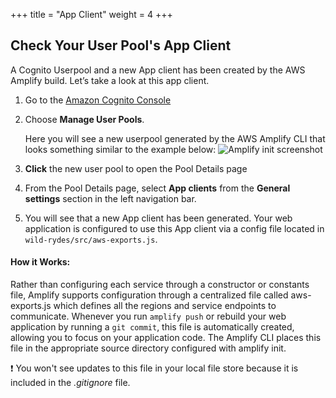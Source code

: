 +++
title = "App Client"
weight = 4
+++

## Check Your User Pool's App Client

A Cognito Userpool and a new App client has been created by the AWS Amplify build. Let’s take a look at this app client.

1. Go to the [Amazon Cognito Console][cognito-console]
2. Choose **Manage User Pools**.

    Here you will see a new userpool generated by the AWS Amplify CLI that looks something similar to the example below:
    ![Amplify init screenshot](/images/cognito-userpool-screenshot.png)
3. **Click** the new user pool to open the Pool Details page
4. From the Pool Details page, select **App clients** from the **General settings** section in the left navigation bar.
5. You will see that a new App client has been generated.  Your web application is configured to use this App client via a config file located in `wild-rydes/src/aws-exports.js`.

#### How it Works: 
Rather than configuring each service through a constructor or constants file, Amplify supports configuration through a centralized file called aws-exports.js which defines all the regions and service endpoints to communicate. Whenever you run `amplify push` or rebuild your web application by running a `git commit`, this file is automatically created, allowing you to focus on your application code. The Amplify CLI places this file in the appropriate source directory configured with amplify init.

:heavy_exclamation_mark:  You won't see updates to this file in your local file store because it is included in the _.gitignore_ file.

[cognito-console]: https://console.aws.amazon.com/cognito/home
